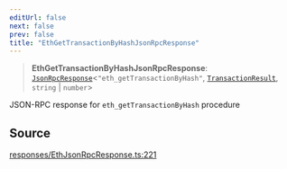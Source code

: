 ```yaml
---
editUrl: false
next: false
prev: false
title: "EthGetTransactionByHashJsonRpcResponse"
---
```


> **EthGetTransactionByHashJsonRpcResponse**: [`JsonRpcResponse`](/reference/jsonrpc/type-aliases/jsonrpcresponse/)\<`"eth_getTransactionByHash"`, [`TransactionResult`](/reference/actions-types/type-aliases/transactionresult/), `string` \| `number`\>

JSON-RPC response for `eth_getTransactionByHash` procedure

## Source

[responses/EthJsonRpcResponse.ts:221](https://github.com/evmts/tevm-monorepo/blob/main/packages/procedures-types/src/responses/EthJsonRpcResponse.ts#L221)
